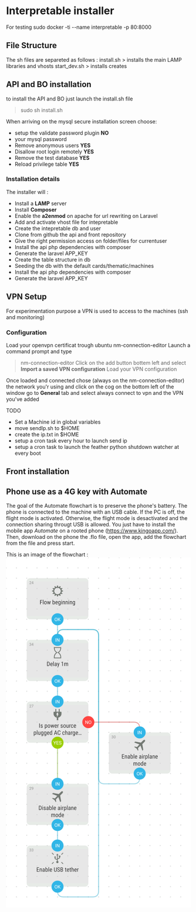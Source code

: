 # Interpretable installer

For testing sudo docker -ti --name interpretable -p 80:8000

## File Structure
The sh files are separeted as follows :
install.sh > installs the main LAMP libraries and vhosts
start_dev.sh > installs creates

## API and BO installation

to install the API and BO just launch the install.sh file
> sudo sh install.sh

When arriving on the mysql secure installation screen choose:

 - setup the validate password plugin **NO**
 - your mysql password 
 - Remove anonymous users **YES**
 - Disallow root login remotely **YES**
 - Remove the test database **YES**
 - Reload privilege table **YES**




### Installation details

The installer will :
- Install a **LAMP** server
- Install **Composer**
- Enable the **a2enmod** on apache for url rewriting on Laravel
- Add and activate vhost file for intepretable
- Create the intepretable db and user
- Clone from github the api and front repository
- Give the right permission access on folder/files for currentuser
- Install the api php dependencies with composer 
- Generate the laravel APP_KEY  
- Create the table structure in db
- Seeding the db with the default cards/thematic/machines
- Install the api php dependencies with composer 
- Generate the laravel APP_KEY

## VPN Setup
For experimentation purpose a VPN is used to access to the machines (ssh and monitoring)
### Configuration
Load your openvpn certificat trough ubuntu nm-connection-editor
Launch a command prompt and type 
> nm-connection-editor
Click on the add button bottem left and select **Import a saved VPN configuration** 
Load your VPN configuration

Once loaded and connected chose (always on the nm-connection-editor) the network you'r using and click on the cog on the bottom left of the window go to **General** tab and select always connect to vpn and the VPN you've added


TODO
- Set a Machine id in global variables
- move sendIp.sh to $HOME
- create the ip.txt in $HOME
- setup a cron task every hour to launch send ip
- setup a cron task to launch the feather python shutdown watcher at every boot

## Front installation

## Phone use as a 4G key with Automate
The goal of the Automate flowchart is to preserve the phone's battery. 
The phone is connected to the machine with an USB cable. If the PC is off, the flight mode is activated. Otherwise, the flight mode is desactivated and the connection sharing througt USB is allowed. 
You just have to install the mobile app *Automate* on a rooted phone (https://www.kingoapp.com/). Then, download on the phone the .flo file, open the app, add the flowchart from the file and press start. 

This is an image of the flowchart : 
![alt text][logo]

[logo]: https://github.com/interpretable/install/blob/master/Test%20hotspot%20interpretable.png "Automate flowchart"

